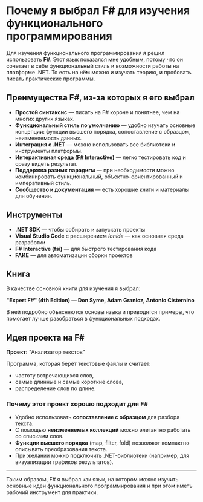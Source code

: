 # Почему я выбрал F# для изучения функционального программирования

Для изучения функционального программирования я решил использовать **F#**. Этот язык показался мне удобным, потому что он сочетает в себе функциональный стиль и возможности работы на платформе .NET. То есть на нём можно и изучать теорию, и пробовать писать практические программы.

## Преимущества F#, из-за которых я его выбрал

- **Простой синтаксис** — писать на F# короче и понятнее, чем на многих других языках.  
- **Функциональный стиль по умолчанию** — удобно изучать основные концепции: функции высшего порядка, сопоставление с образцом, неизменяемость данных.  
- **Интеграция с .NET** — можно использовать все библиотеки и инструменты платформы.  
- **Интерактивная среда (F# Interactive)** — легко тестировать код и сразу видеть результат.  
- **Поддержка разных парадигм** — при необходимости можно комбинировать функциональный, объектно-ориентированный и императивный стиль.  
- **Сообщество и документация** — есть хорошие книги и материалы для обучения.  

## Инструменты

- **.NET SDK** — чтобы собирать и запускать проекты  
- **Visual Studio Code** с расширением *Ionide* — как основная среда разработки  
- **F# Interactive (fsi)** — для быстрого тестирования кода  
- **FAKE** — для автоматизации сборки проектов  

## Книга

В качестве основной книги для изучения я выбрал:  

**"Expert F#" (4th Edition) — Don Syme, Adam Granicz, Antonio Cisternino**  

В ней подробно объясняются основы языка и приводятся примеры, что помогает лучше разобраться в функциональных подходах.

## Идея проекта на F#

**Проект:** "Анализатор текстов"  

Программа, которая берёт текстовые файлы и считает:
- частоту встречающихся слов,
- самые длинные и самые короткие слова,
- распределение слов по длине.

### Почему этот проект хорошо подходит для F#
- Удобно использовать **сопоставление с образцом** для разбора текста.  
- С помощью **неизменяемых коллекций** можно элегантно работать со списками слов.  
- **Функции высшего порядка** (map, filter, fold) позволяют компактно описывать преобразования текста.  
- При желании можно подключить .NET-библиотеки (например, для визуализации графиков результатов).  

---

Таким образом, F# я выбрал как язык, на котором можно изучить основные идеи функционального программирования и при этом иметь рабочий инструмент для практики.
